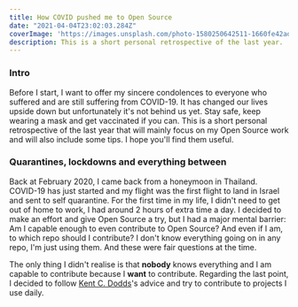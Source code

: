 ```yaml
---
title: How COVID pushed me to Open Source
date: "2021-04-04T23:02:03.284Z"
coverImage: 'https://images.unsplash.com/photo-1580250642511-1660fe42ad58?ixid=MXwxMjA3fDB8MHxwaG90by1wYWdlfHx8fGVufDB8fHw%3D&ixlib=rb-1.2.1&auto=format&fit=crop&w=1525&q=80'
description: This is a short personal retrospective of the last year.
---
```


### Intro

Before I start, I want to offer my sincere condolences to everyone who suffered and are still suffering from COVID-19. It has changed our lives upside down but unfortunately it's not behind us yet. Stay safe, keep wearing a mask and get vaccinated if you can.
This is a short personal retrospective of the last year that will mainly focus on my Open Source work and will also include some tips. I hope you'll find them useful.

### Quarantines, lockdowns and everything between

Back at February 2020, I came back from a honeymoon in Thailand. 
COVID-19 has just started and my flight was the first flight to land in Israel and sent to self quarantine. For the first time in my life, I didn't need to get out of home to work, I had around 2 hours of extra time a day.
I decided to make an effort and give Open Source a try, but I had a major mental barrier: Am I capable enough to even contribute to Open Source? And even if I am, to which repo should I contribute? I don't know everything going on in any repo, I'm just using them. And these were fair questions at the time.

The only thing I didn't realise is that **nobody** knows everything and I am capable to contribute because I **want** to contribute.
Regarding the last point, I decided to follow [Kent C. Dodds](https://twitter.com/kentcdodds)'s advice and try to contribute to projects I use daily.
